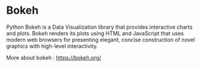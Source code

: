 # Bokeh
Python Bokeh is a Data Visualization library that provides interactive charts and plots. 
Bokeh renders its plots using HTML and JavaScript that uses modern web browsers for presenting elegant, concise construction of novel graphics with high-level interactivity.

More about bokeh : https://bokeh.org/
